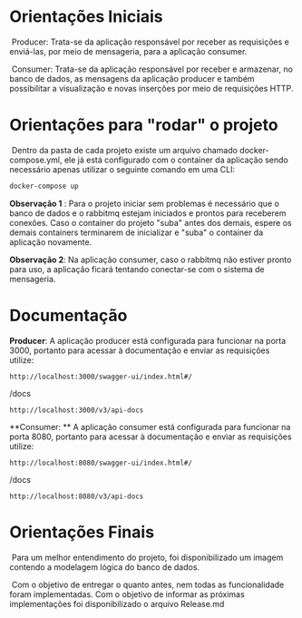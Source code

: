 # Orientações Iniciais

​	Producer: Trata-se da aplicação responsável por receber as requisições e enviá-las, por meio de mensageria, para a aplicação consumer.

​	Consumer: Trata-se da aplicação responsável por receber e armazenar, no banco de dados, as mensagens da aplicação producer e também possibilitar a visualização e novas inserções por meio de requisições HTTP.



# Orientações para "rodar" o projeto

​	Dentro da pasta de cada projeto existe um arquivo chamado docker-compose.yml, ele já está configurado com o container da aplicação sendo necessário apenas utilizar o seguinte comando em uma CLI:

```` dockerfile
docker-compose up
````

**Observação 1** :  Para o projeto iniciar sem problemas é necessário que o banco de dados e o rabbitmq estejam  iniciados e prontos para receberem conexões. Caso o container do projeto "suba" antes dos demais, espere os demais containers  terminarem de inicializar e "suba" o container da aplicação novamente.

**Observação 2**: Na aplicação consumer, caso o rabbitmq não estiver pronto para uso, a aplicação ficará tentando conectar-se com o sistema de mensageria.



# Documentação

**Producer**: A aplicação producer está configurada para funcionar na porta 3000, portanto para acessar à documentação e enviar as requisições utilize:

```http
http://localhost:3000/swagger-ui/index.html#/
```

/docs

``` http
http://localhost:3000/v3/api-docs
```



**Consumer: ** A aplicação consumer está configurada para funcionar na porta 8080, portanto para acessar à documentação e enviar as requisições utilize:

```http
http://localhost:8080/swagger-ui/index.html#/
```

/docs

``` http
http://localhost:8080/v3/api-docs
```



# Orientações Finais

​	Para um melhor entendimento do projeto, foi disponibilizado um imagem contendo a modelagem lógica do banco de dados. 

​	Com o objetivo de entregar o quanto antes, nem todas as funcionalidade foram implementadas. Com o objetivo de informar as próximas implementações foi disponibilizado o arquivo Release.md